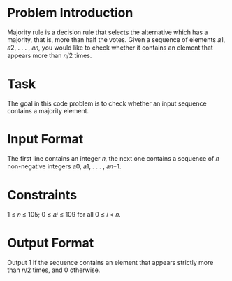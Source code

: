 
# Problem Introduction
Majority rule is a decision rule that selects the alternative which has a majority,
that is, more than half the votes.
Given a sequence of elements 𝑎1, 𝑎2, . . . , 𝑎𝑛, you would like to check whether
it contains an element that appears more than 𝑛/2 times.

# Task
The goal in this code problem is to check whether an input sequence contains a majority element.

# Input Format
The first line contains an integer 𝑛, the next one contains a sequence of 𝑛 non-negative
integers 𝑎0, 𝑎1, . . . , 𝑎𝑛−1.

# Constraints
1 ≤ 𝑛 ≤ 105; 0 ≤ 𝑎𝑖 ≤ 109 for all 0 ≤ 𝑖 < 𝑛.

# Output Format
Output 1 if the sequence contains an element that appears strictly more than 𝑛/2 times,
and 0 otherwise.
